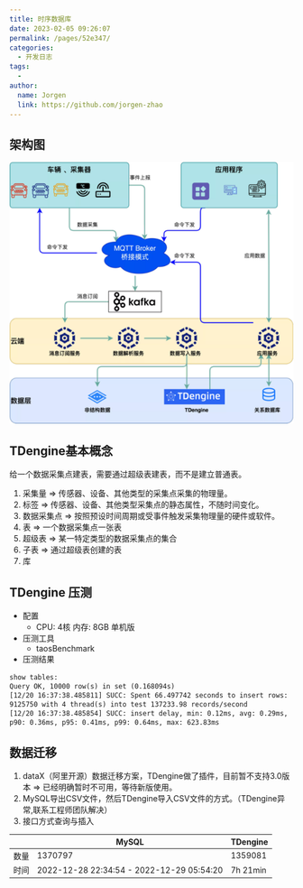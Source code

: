 ```yaml
---
title: 时序数据库
date: 2023-02-05 09:26:07
permalink: /pages/52e347/
categories:
  - 开发日志
tags:
  - 
author: 
  name: Jorgen
  link: https://github.com/jorgen-zhao
---
```


## 架构图
![架构图](/dev/150/1.png)

## TDengine基本概念
给一个数据采集点建表，需要通过超级表建表，而不是建立普通表。
1. 采集量 ⇒ 传感器、设备、其他类型的采集点采集的物理量。
2. 标签 ⇒ 传感器、设备、其他类型采集点的静态属性，不随时间变化。
3. 数据采集点 ⇒ 按照预设时间周期或受事件触发采集物理量的硬件或软件。
4. 表 ⇒ 一个数据采集点一张表
5. 超级表 ⇒ 某一特定类型的数据采集点的集合
6. 子表 ⇒ 通过超级表创建的表
7. 库
  
## TDengine 压测
- 配置 
  - CPU: 4核 内存: 8GB 单机版
- 压测工具 
  - taosBenchmark
- 压测结果 

```shell
show tables: 
Query OK, 10000 row(s) in set (0.168094s)
[12/20 16:37:38.485811] SUCC: Spent 66.497742 seconds to insert rows: 9125750 with 4 thread(s) into test 137233.98 records/second
[12/20 16:37:38.485854] SUCC: insert delay, min: 0.12ms, avg: 0.29ms, p90: 0.36ms, p95: 0.41ms, p99: 0.64ms, max: 623.83ms
```

## 数据迁移
1. dataX（阿里开源）数据迁移方案，TDengine做了插件，目前暂不支持3.0版本  ⇒ 已经明确暂时不可用，等待新版使用。
2. MySQL导出CSV文件，然后TDengine导入CSV文件的方式。（TDengine异常,联系工程师团队解决）
3. 接口方式查询与插入
   
|  | MySQL | TDengine |
| --- | --- | --- |
| 数量 | 1370797 | 1359081 |
| 时间 | 2022-12-28 22:34:54 - 2022-12-29 05:54:20 | 7h 21min |